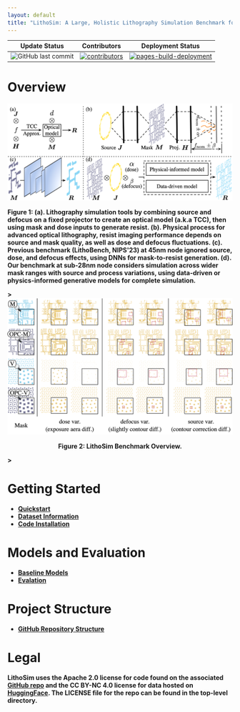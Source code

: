 ```yaml
---
layout: default
title: "LithoSim: A Large, Holistic Lithography Simulation Benchmark for AI-Driven Semiconductor Manufacturing"
---
```

| Update Status                                                                                    | Contributors                                                                                                                                                             | Deployment Status                                                                                                                                                                                                                          |
| ------------------------------------------------------------------------------------------------ | ------------------------------------------------------------------------------------------------------------------------------------------------------------------------ | ------------------------------------------------------------------------------------------------------------------------------------------------------------------------------------------------------------------------------------------ |
| ![GitHub last commit](https://img.shields.io/github/last-commit/dw-hongquan/dw-hongquan.github.io) | [![contributors](https://img.shields.io/github/contributors/dw-hongquan/dw-hongquan.github.io.svg)](https://github.com/dw-hongquan/dw-hongquan.github.io/graphs/contributors) | [![pages-build-deployment](https://github.com/dw-hongquan/dw-hongquan.github.io/actions/workflows/pages/pages-build-deployment/badge.svg)](https://github.com/dw-hongquan/dw-hongquan.github.io/actions/workflows/pages/pages-build-deployment) |

# Overview

<div>
	<img width="900" src="../assets/img/lithosim/overview.png" class="center"> 
</div>

<p>
<strong>Figure 1: (a). Lithography simulation tools by combining source and defocus on a fixed projector to create an optical model (a.k.a TCC), then using mask and dose inputs to generate resist. (b). Physical process for advanced optical lithography, resist imaging performance depends on source and mask quality, as well as dose and defocus fluctuations. (c). Previous benchmark (LithoBench, NIPS'23) at 45nm node ignored source, dose, and defocus effects, using DNNs for mask-to-resist generation. (d). Our benchmark at sub-28nm node considers simulation across wider mask ranges with source and process variations, using data-driven or physics-informed generative models for complete simulation.
</p>>

<div>
	<img width="900" src="../assets/img/lithosim/data.png" class="center"> 
</div>
<p style="text-align:center">
	<strong> Figure 2: </strong>LithoSim Benchmark Overview.
</p>>


# Getting Started

- [Quickstart](https://dw-hongquan.github.io/LithoSim/quickstart.html)
- [Dataset Information](https://dw-hongquan.github.io/LithoSim/data-info.html)
- [Code Installation](https://dw-hongquan.github.io/LithoSim/code-install.html)


# Models and Evaluation

- [Baseline Models](https://dw-hongquan.github.io/LithoSim/baseline-models.html)
- [Evalation](https://dw-hongquan.github.io/LithoSim/evalation.html)

# Project Structure

- [GitHub Repository Structure](https://dw-hongquan.github.io/LithoSim/structure.html)

# Legal

LithoSim uses the Apache 2.0 license for code found on the associated [GitHub repo](https://github.com/dw-hongquan/LithoSim) and the CC BY-NC 4.0 license for data hosted on [HuggingFace](https://huggingface.co/datasets/grandiflorum/LithoSim). The LICENSE file for the repo can be found in the top-level directory.
